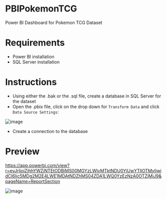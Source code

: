 # PBIPokemonTCG

Power BI Dashboard for Pokemon TCG Dataset

# Requirements

- Power BI installation
- SQL Server installation

# Instructions
- Using either the .bak or the .sql file, create a database in SQL Server for the dataset
- Open the .pbix file, click on the drop down for `Transform Data` and click `Data Source Settings`:

![image](https://github.com/akoba101/PBIPokemonTCG/assets/131304176/a0ce044f-d7d5-420f-8589-208a9ab89b32)

- Create a connection to the database

# Preview

https://app.powerbi.com/view?r=eyJrIjoiZjhhYWZjNTEtODBjMS00MGYzLWIyMTktNDU0YjUwYTllOTMyIiwidCI6Ijc5MDg2M2E4LWE1MDAtNDZhMS04ZDA1LWQ0YzEzNzA0OTZjMiJ9&pageName=ReportSection

![image](https://github.com/akoba101/PBIPokemonTCG/assets/131304176/e01d0796-1e54-44a9-a444-79320ba5acfd)
